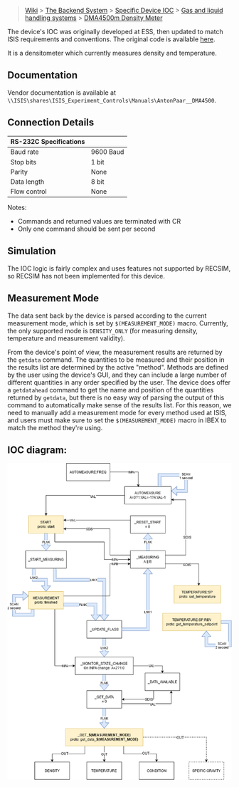 > [Wiki](Home) > [The Backend System](The-Backend-System) > [Specific Device IOC](Specific-Device-IOC) > [Gas and liquid handling systems](Gas-And-Liquid-Handling-Systems) > [DMA4500m Density Meter](DMA4500m-Density-Meter)

The device's IOC was originally developed at ESS, then updated to match ISIS requirements and conventions. The original code is available [here]( https://bitbucket.org/europeanspallationsource/m-epics-dma4500m/src/master/).

It is a densitometer which currently measures density and temperature.

## Documentation
Vendor documentation is available at `\\ISIS\shares\ISIS_Experiment_Controls\Manuals\AntonPaar__DMA4500`.

## Connection Details
  
|      RS-232C Specifications  |   |
|---------------|------------------|
|     Baud rate | 9600 Baud        |
|     Stop bits | 1 bit            |
|        Parity | None             |
|   Data length | 8 bit            |
|  Flow control | None             |

Notes:
 - Commands and returned values are terminated with CR
 - Only one command should be sent per second


## Simulation
The IOC logic is fairly complex and uses features not supported by RECSIM, so RECSIM has not been implemented for this device.

## Measurement Mode
The data sent back by the device is parsed according to the current measurement mode, which is set by `$(MEASUREMENT_MODE)` macro. Currently, the only supported mode is `DENSITY_ONLY` (for measuring density, temperature and measurement validity).

From the device's point of view, the measurement results are returned by the `getdata` command. The quantities to be measured and their position in the results list are determined by the active "method". Methods are defined by the user using the device's GUI, and they can include a large number of different quantities in any order specified by the user. The device does offer a `getdatahead` command to get the name and position of the quantities returned by `getdata`, but there is no easy way of parsing the output of this command to automatically make sense of the results list. For this reason, we need to manually add a measurement mode for every method used at ISIS, and users must make sure to set the `$(MEASUREMENT_MODE)` macro in IBEX to match the method they're using.

## IOC diagram:
![Diagram of DMA4500M IOC](https://github.com/ISISComputingGroup/ibex_developers_manual/blob/master/images/dma4500m_ioc_diagram.png)


